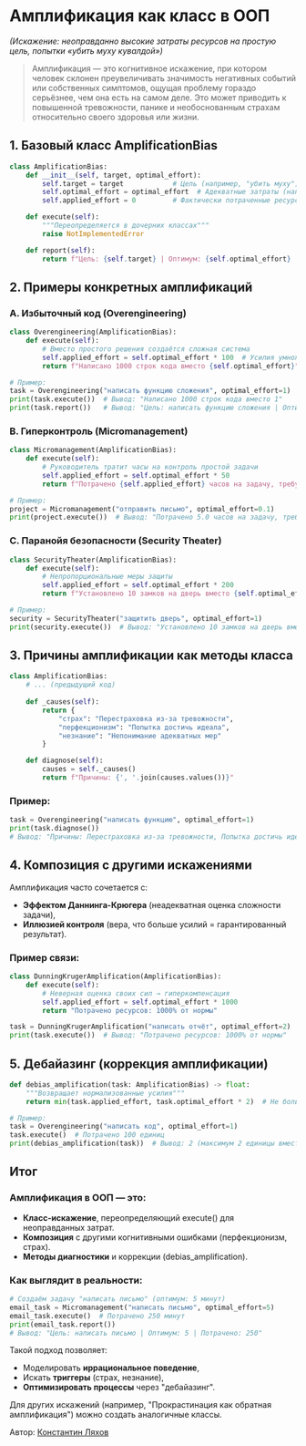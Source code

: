 # Амплификация как класс в ООП
*(Искажение: неоправданно высокие затраты ресурсов на простую цель, попытки «убить муху кувалдой»)*

> Амплификация — это когнитивное искажение, при котором человек склонен преувеличивать значимость негативных событий или собственных симптомов, ощущая проблему гораздо серьёзнее, чем она есть на самом деле. Это может приводить к повышенной тревожности, панике и необоснованным страхам относительно своего здоровья или жизни.

## 1. Базовый класс AmplificationBias

```Python
class AmplificationBias:
    def __init__(self, target, optimal_effort):
        self.target = target            # Цель (например, "убить муху")
        self.optimal_effort = optimal_effort  # Адекватные затраты (например, 1 единица)
        self.applied_effort = 0         # Фактически потраченные ресурсы

    def execute(self):
        """Переопределяется в дочерних классах"""
        raise NotImplementedError

    def report(self):
        return f"Цель: {self.target} | Оптимум: {self.optimal_effort} | Потрачено: {self.applied_effort}"
```

## 2. Примеры конкретных амплификаций

### A. Избыточный код (Overengineering)

```Python
class Overengineering(AmplificationBias):
    def execute(self):
        # Вместо простого решения создаётся сложная система
        self.applied_effort = self.optimal_effort * 100  # Усилия умножены на 100
        return f"Написано 1000 строк кода вместо {self.optimal_effort}"

# Пример:
task = Overengineering("написать функцию сложения", optimal_effort=1)
print(task.execute())  # Вывод: "Написано 1000 строк кода вместо 1"
print(task.report())   # Вывод: "Цель: написать функцию сложения | Оптимум: 1 | Потрачено: 100"
```

### B. Гиперконтроль (Micromanagement)

```Python
class Micromanagement(AmplificationBias):
    def execute(self):
        # Руководитель тратит часы на контроль простой задачи
        self.applied_effort = self.optimal_effort * 50
        return f"Потрачено {self.applied_effort} часов на задачу, требующую {self.optimal_effort}"

# Пример:
project = Micromanagement("отправить письмо", optimal_effort=0.1)
print(project.execute())  # Вывод: "Потрачено 5.0 часов на задачу, требующую 0.1"
```

### C. Паранойя безопасности (Security Theater)

```Python
class SecurityTheater(AmplificationBias):
    def execute(self):
        # Непропорциональные меры защиты
        self.applied_effort = self.optimal_effort * 200
        return f"Установлено 10 замков на дверь вместо {self.optimal_effort}"

# Пример:
security = SecurityTheater("защитить дверь", optimal_effort=1)
print(security.execute())  # Вывод: "Установлено 10 замков на дверь вместо 1"
```

## 3. Причины амплификации как методы класса

```Python
class AmplificationBias:
    # ... (предыдущий код)
    
    def _causes(self):
        return {
            "страх": "Перестраховка из-за тревожности",
            "перфекционизм": "Попытка достичь идеала",
            "незнание": "Непонимание адекватных мер"
        }

    def diagnose(self):
        causes = self._causes()
        return f"Причины: {', '.join(causes.values())}"
```

### Пример:

```Python
task = Overengineering("написать функцию", optimal_effort=1)
print(task.diagnose())  
# Вывод: "Причины: Перестраховка из-за тревожности, Попытка достичь идеала, Непонимание адекватных мер"
```

## 4. Композиция с другими искажениями

Амплификация часто сочетается с:
- **Эффектом Даннинга-Крюгера** (неадекватная оценка сложности задачи),
- **Иллюзией контроля** (вера, что больше усилий = гарантированный результат).

### Пример связи:

```Python
class DunningKrugerAmplification(AmplificationBias):
    def execute(self):
        # Неверная оценка своих сил → гиперкомпенсация
        self.applied_effort = self.optimal_effort * 1000
        return "Потрачено ресурсов: 1000% от нормы"

task = DunningKrugerAmplification("написать отчёт", optimal_effort=2)
print(task.execute())  # Вывод: "Потрачено ресурсов: 1000% от нормы"
```

## 5. Дебайазинг (коррекция амплификации)

```Python
def debias_amplification(task: AmplificationBias) -> float:
    """Возвращает нормализованные усилия"""
    return min(task.applied_effort, task.optimal_effort * 2)  # Не больше 2x от оптимума

# Пример:
task = Overengineering("написать код", optimal_effort=1)
task.execute()  # Потрачено 100 единиц
print(debias_amplification(task))  # Вывод: 2 (максимум 2 единицы вместо 100)
```

## Итог

### Амплификация в ООП — это:

- **Класс-искажение**, переопределяющий execute() для неоправданных затрат.
- **Композиция** с другими когнитивными ошибками (перфекционизм, страх).
- **Методы диагностики** и коррекции (debias_amplification).

### Как выглядит в реальности:

```Python
# Создаём задачу "написать письмо" (оптимум: 5 минут)
email_task = Micromanagement("написать письмо", optimal_effort=5)
email_task.execute()  # Потрачено 250 минут
print(email_task.report())  
# Вывод: "Цель: написать письмо | Оптимум: 5 | Потрачено: 250"
```

Такой подход позволяет:

- Моделировать **иррациональное поведение**,
- Искать **триггеры** (страх, незнание),
- **Оптимизировать процессы** через "дебайазинг".

Для других искажений (например, "Прокрастинация как обратная амплификация") можно создать аналогичные классы.

Автор: [Константин Ляхов](https://orcid.org/0009-0006-7286-4803)
